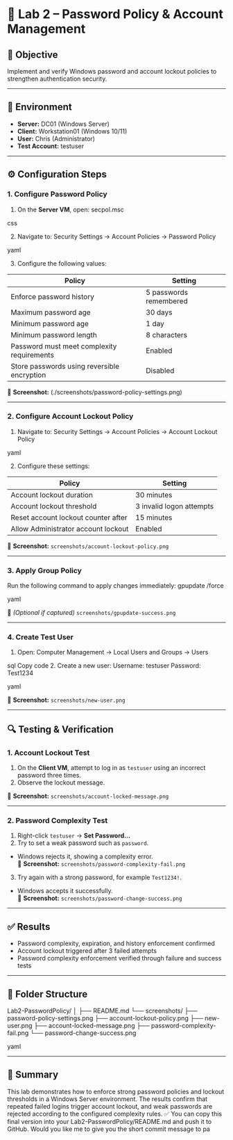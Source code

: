 # 🧪 Lab 2 – Password Policy & Account Management

## 🎯 Objective
Implement and verify Windows password and account lockout policies to strengthen authentication security.

---

## 🧰 Environment
- **Server:** DC01 (Windows Server)
- **Client:** Workstation01 (Windows 10/11)
- **User:** Chris (Administrator)
- **Test Account:** testuser

---

## ⚙️ Configuration Steps

### 1. Configure Password Policy
1. On the **Server VM**, open:
secpol.msc

css

2. Navigate to:
Security Settings → Account Policies → Password Policy

yaml

3. Configure the following values:

| Policy | Setting |
|--------|----------|
| Enforce password history | 5 passwords remembered |
| Maximum password age | 30 days |
| Minimum password age | 1 day |
| Minimum password length | 8 characters |
| Password must meet complexity requirements | Enabled |
| Store passwords using reversible encryption | Disabled |

📸 **Screenshot:** (./screenshots/password-policy-settings.png)




---

### 2. Configure Account Lockout Policy
1. Navigate to:
Security Settings → Account Policies → Account Lockout Policy

yaml

2. Configure these settings:

| Policy | Setting |
|--------|----------|
| Account lockout duration | 30 minutes |
| Account lockout threshold | 3 invalid logon attempts |
| Reset account lockout counter after | 15 minutes |
| Allow Administrator account lockout | Enabled |

📸 **Screenshot:** `screenshots/account-lockout-policy.png`

---

### 3. Apply Group Policy
Run the following command to apply changes immediately:
gpupdate /force

yaml

📸 *(Optional if captured)* `screenshots/gpupdate-success.png`

---

### 4. Create Test User
1. Open:
Computer Management → Local Users and Groups → Users

sql
Copy code
2. Create a new user:
Username: testuser
Password: Test1234

yaml

📸 **Screenshot:** `screenshots/new-user.png`

---

## 🔍 Testing & Verification

### 1. Account Lockout Test
1. On the **Client VM**, attempt to log in as `testuser` using an incorrect password three times.
2. Observe the lockout message.

📸 **Screenshot:** `screenshots/account-locked-message.png`

---

### 2. Password Complexity Test
1. Right-click `testuser` → **Set Password...**
2. Try to set a weak password such as `password`.  
- Windows rejects it, showing a complexity error.  
📸 **Screenshot:** `screenshots/password-complexity-fail.png`
3. Try again with a strong password, for example `Test1234!`.  
- Windows accepts it successfully.  
📸 **Screenshot:** `screenshots/password-change-success.png`

---

## ✅ Results
- Password complexity, expiration, and history enforcement confirmed  
- Account lockout triggered after 3 failed attempts  
- Password complexity enforcement verified through failure and success tests  

---

## 📁 Folder Structure
Lab2-PasswordPolicy/
│
├── README.md
└── screenshots/
├── password-policy-settings.png
├── account-lockout-policy.png
├── new-user.png
├── account-locked-message.png
├── password-complexity-fail.png
└── password-change-success.png

yaml


---

## 🏁 Summary
This lab demonstrates how to enforce strong password policies and lockout thresholds in a Windows Server environment. The results confirm that repeated failed logins trigger account lockout, and weak passwords are rejected according to the configured complexity rules.
✅ You can copy this final version into your Lab2-PasswordPolicy/README.md and push it to GitHub.
Would you like me to give you the short commit message to pa
